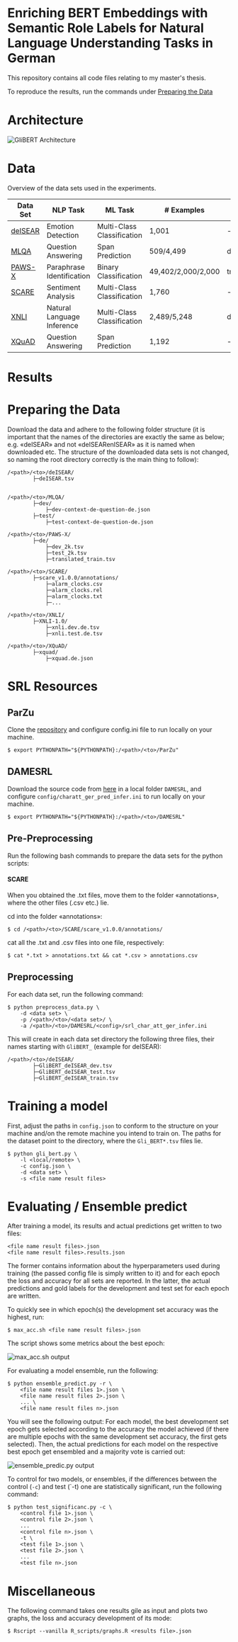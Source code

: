 # Enriching BERT Embeddings with Semantic Role Labels for Natural Language Understanding Tasks in German

This repository contains all code files relating to my master's thesis.

To reproduce the results, run the commands under [Preparing the Data](#preparing-the-data)

# Architecture

![GliBERT Architecture](architecture.png)

# Data

Overview of the data sets used in the experiments.

| Data Set | NLP Task | ML Task | \# Examples | Splits |
| -------- | -------- | ------- | ----------- | ------ |
| [deISEAR](https://www.ims.uni-stuttgart.de/forschung/ressourcen/korpora/deisear/) |  Emotion Detection | Multi-Class Classification  | 1,001 | - |
| [MLQA](https://github.com/facebookresearch/MLQA) | Question Answering | Span Prediction | 509/4,499 | dev/test |
| [PAWS-X](https://github.com/google-research-datasets/paws/tree/master/pawsx) | Paraphrase Identification | Binary Classification | 49,402/2,000/2,000 | train/dev/test |
| [SCARE](http://romanklinger.de/scare/) | Sentiment Analysis | Multi-Class Classification | 1,760 | - |
| [XNLI](https://cims.nyu.edu/~sbowman/xnli/) | Natural Language Inference | Multi-Class Classification |  2,489/5,248 | dev/test |
| [XQuAD](https://github.com/deepmind/xquad) | Question Answering | Span Prediction |  1,192 | - |

<!-- | [SCARE Reviews](http://romanklinger.de/scare/) |  Sentiment Analysis | Multi-Class Classification | 802,860 | - | -->

# Results

# Preparing the Data

Download the data and adhere to the following folder structure (it is important that the names of the directories are exactly the same as below; e.g. «deISEAR» and not «deISEARenISEAR» as it is named when downloaded etc. The structure of the downloaded data sets is not changed, so naming the root directory correctly is the main thing to follow):

	/<path>/<to>/deISEAR/
			├─deISEAR.tsv


	/<path>/<to>/MLQA/
			├─dev/
			    ├─dev-context-de-question-de.json
			├─test/
			    ├─test-context-de-question-de.json

	/<path>/<to>/PAWS-X/
			├─de/
				├─dev_2k.tsv
				├─test_2k.tsv
				├─translated_train.tsv

	/<path>/<to>/SCARE/
			├─scare_v1.0.0/annotations/
				├─alarm_clocks.csv
				├─alarm_clocks.rel
				├─alarm_clocks.txt
				├─...

	/<path>/<to>/XNLI/
			├─XNLI-1.0/
				├─xnli.dev.de.tsv
				├─xnli.test.de.tsv

	/<path>/<to>/XQuAD/
			├─xquad/
				├─xquad.de.json


# SRL Resources

## ParZu

Clone the [repository](https://github.com/rsennrich/ParZu/) and configure
config.ini file to run locally on your machine.

`$ export PYTHONPATH="${PYTHONPATH}:/<path>/<to>/ParZu"`


## DAMESRL

Download the source code from [here](https://liir.cs.kuleuven.be/software_pages/damesrl.php)
in a local folder `DAMESRL`, and configure `config/charatt_ger_pred_infer.ini` to run
locally on your machine.

`$ export PYTHONPATH="${PYTHONPATH}:/<path>/<to>/DAMESRL"`


## Pre-Preprocessing

Run the following bash commands to prepare the data sets for the python scripts:

#### SCARE

When you obtained the .txt files, move them to the folder «annotations», where the other files (.csv etc.) lie.

cd into the folder «annotations»:

`$ cd /<path>/<to>/SCARE/scare_v1.0.0/annotations/`

cat all the .txt and .csv files into one file, respectively:

`$ cat *.txt > annotations.txt && cat *.csv > annotations.csv`

<!-- #### SCARE Reviews

cd into the folder «reviews»:

`$ cd /<path>/<to>/SCARE/scare_v1.0.0_data/reviews/`

cat all the .csv files into one .csv files:

`$ cat *.csv > reviews.csv` -->

## Preprocessing

For each data set, run the following command:

	$ python preprocess_data.py \
		-d <data set> \
		-p /<path>/<to>/<data set>/ \
		-a /<path>/<to>/DAMESRL/<config>/srl_char_att_ger_infer.ini


This will create in each data set directory the following three files, their names starting with `GliBERT_` (example for deISEAR):

    /<path>/<to>/deISEAR/
            ├─GliBERT_deISEAR_dev.tsv
            ├─GliBERT_deISEAR_test.tsv
            ├─GliBERT_deISEAR_train.tsv

# Training a model

First, adjust the paths in `config.json` to conform to the structure on your
machine and/on the remote machine you intend to train on. The paths for the
dataset point to the directory, where the `Gli_BERT*.tsv` files lie.

    $ python gli_bert.py \
        -l <local/remote> \
        -c config.json \
        -d <data set> \
        -s <file name result files>

# Evaluating / Ensemble predict

After training a model, its results and actual predictions get written to two files:

    <file name result files>.json
    <file name result files>.results.json

The former contains information about the hyperparameters used during training (the passed config
file is simply written to it) and for each epoch the loss and accuracy for all sets are reported.
In the latter, the actual predictions and gold labels for the development and test set for each epoch
are written.

To quickly see in which epoch(s) the development set accuracy was the highest, run:

    $ max_acc.sh <file name result files>.json

The script shows some metrics about the best epoch:

![max_acc.sh output](miscellaneous/max_acc.png)

For evaluating a model ensemble, run the following:

    $ python ensemble_predict.py -r \
        <file name result files 1>.json \
        <file name result files 2>.json \
        ... \
        <file name result files n>.json

You will see the following output: For each model, the best development set epoch gets selected
according to the accuracy the model achieved (if there are multiple epochs with the same development
set accuracy, the first gets selected). Then, the actual predictions for each model on the respective
best epoch get ensembled and a majority vote is carried out:

![ensemble_predic.py output](miscellaneous/ensemble_predict.png)

To control for two models, or ensembles, if the differences between the control
(`-c`) and test (`-t) one are statistically significant, run the following command:

    $ python test_significanc.py -c \
        <control file 1>.json \
        <control file 2>.json \
        ...
        <control file n>.json \
        -t \
        <test file 1>.json \
        <test file 2>.json \
        ...
        <test file n>.json


# Miscellaneous

The following command takes one results gile as input and plots two graphs, the
loss and accuracy development of its mode:

    $ Rscript --vanilla R_scripts/graphs.R <results file>.json

